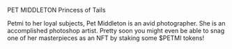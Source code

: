 PET MIDDLETON
Princess of Tails

Petmi to her loyal subjects, Pet Middleton is an avid photographer. She is an accomplished photoshop artist. Pretty soon you might even be able to snag one of her masterpieces as an NFT by staking some $PETMI tokens!
